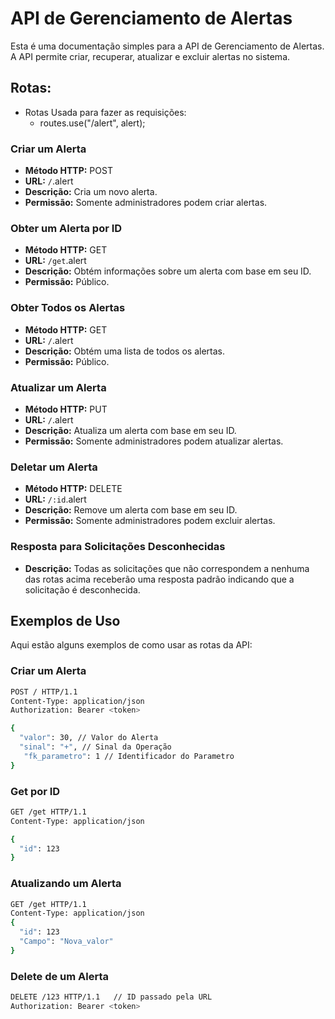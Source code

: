 
# API de Gerenciamento de Alertas

Esta é uma documentação simples para a API de Gerenciamento de Alertas. A API permite criar, recuperar, atualizar e excluir alertas no sistema.

## Rotas:
- Rotas Usada para fazer as requisições:
   - routes.use("/alert", alert);
### Criar um Alerta

- **Método HTTP:** POST
- **URL:** `/`.alert
- **Descrição:** Cria um novo alerta.
- **Permissão:** Somente administradores podem criar alertas.

### Obter um Alerta por ID

- **Método HTTP:** GET
- **URL:** `/get`.alert
- **Descrição:** Obtém informações sobre um alerta com base em seu ID.
- **Permissão:** Público.

### Obter Todos os Alertas

- **Método HTTP:** GET
- **URL:** `/`.alert
- **Descrição:** Obtém uma lista de todos os alertas.
- **Permissão:** Público.

### Atualizar um Alerta

- **Método HTTP:** PUT
- **URL:** `/`.alert
- **Descrição:** Atualiza um alerta com base em seu ID.
- **Permissão:** Somente administradores podem atualizar alertas.

### Deletar um Alerta

- **Método HTTP:** DELETE
- **URL:** `/:id`.alert
- **Descrição:** Remove um alerta com base em seu ID.
- **Permissão:** Somente administradores podem excluir alertas.

### Resposta para Solicitações Desconhecidas

- **Descrição:** Todas as solicitações que não correspondem a nenhuma das rotas acima receberão uma resposta padrão indicando que a solicitação é desconhecida.

## Exemplos de Uso

Aqui estão alguns exemplos de como usar as rotas da API:

### Criar um Alerta

```bash
POST / HTTP/1.1
Content-Type: application/json
Authorization: Bearer <token>

{
  "valor": 30, // Valor do Alerta
  "sinal": "+", // Sinal da Operação 
   "fk_parametro": 1 // Identificador do Parametro
}
```
### Get por ID
```bash
GET /get HTTP/1.1
Content-Type: application/json

{
  "id": 123
}
```

### Atualizando um Alerta
```bash
GET /get HTTP/1.1
Content-Type: application/json
{
  "id": 123
  "Campo": "Nova_valor"      
}
```

### Delete de um Alerta
```bash
DELETE /123 HTTP/1.1   // ID passado pela URL
Authorization: Bearer <token>
```